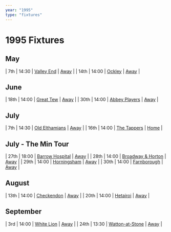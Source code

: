 ```yaml
---
year: "1995"
type: "fixtures"
---
```


# 1995 Fixtures

## May

| 7th | 14:30 | [Valley End](1995-valley-end) | [Away]() |
| 14th | 14:00 | [Ockley](1995-ockley) | [Away]() |

## June

| 18th | 14:00 | [Great Tew](1995-great-tew) | [Away]() |
| 30th | 14:00 | [Abbey Players](1995-abbey-players) | [Away]() |

## July

| 7th | 14:30 | [Old Elthamians](1995-old-elthamanns) | [Away](https://goo.gl/maps/FQbBNZQTFggEmhfv9) |
| 16th | 14:00 | [The Tappers](1995-the-tappers) | [Home](https://goo.gl/maps/w2skeCXwzZTEh7e26) |

## July - The Min Tour

| 27th | 18:00 | [Barrow Hospital](1995-barrow-hospital) | [Away]() |
| 28th | 14:00 | [Broadway & Horton](1995-broadway-and-horton) | [Away](https://goo.gl/maps/orv3RETHUX95dBWv7) |
| 29th | 14:00 | [Horningsham](1995-horningsham) | [Away](https://goo.gl/maps/SNpXcsajYDXfjmff7) |
| 30th | 14:00 | [Farnborough](1995-farnborough) | [Away]() |

## August

| 13th | 14:00 | [Checkendon](1995-checkendon) | [Away]() |
| 20th | 14:00 | [Hetairoi](1995-hetairoi) | [Away]() |

## September

| 3rd | 14:00 | [White Lion](1995-white-lion) | [Away]() |
| 24th | 13:30 | [Watton-at-Stone](1995-watton-at-stone) | [Away](https://goo.gl/maps/JPBQawMsjLgYtVHk9) |